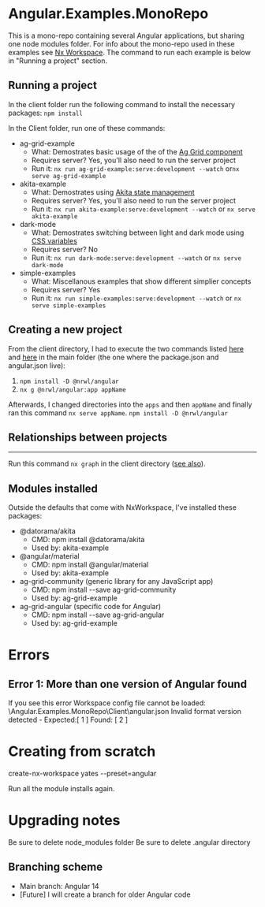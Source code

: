 # Angular.Examples.MonoRepo
This is a mono-repo containing several Angular applications, but sharing one node modules folder.  For info about the mono-repo used in these examples see [Nx Workspace](https://nx.dev/).  The command to run each example is below in "Running a project" section.

## Running a project
In the client folder run the following command to install the necessary packages:
```npm install```

In the Client folder, run one of these commands:
- ag-grid-example
   - What: Demostrates basic usage of the of the [Ag Grid component](https://www.ag-grid.com/)
   - Requires server?  Yes, you'll also need to run the server project
   - Run it: ```nx run ag-grid-example:serve:development --watch```  or```nx serve ag-grid-example```
- akita-example 
   - What:  Demostrates using [Akita state management](https://opensource.salesforce.com/akita/docs/store)
   - Requires server?  Yes, you'll also need to run the server project
   - Run it: ```nx run akita-example:serve:development --watch```  or ```nx serve akita-example```
- dark-mode 
   - What: Demostrates switching between light and dark mode using [CSS variables](https://developer.mozilla.org/en-US/docs/Web/CSS/Using_CSS_custom_properties)
   - Requires server?  No
   - Run it: ```nx run dark-mode:serve:development --watch```  or ```nx serve dark-mode```
- simple-examples
   - What: Miscellanous examples that show different simplier concepts
   - Requires server?  Yes 
   - Run it: ```nx run simple-examples:serve:development --watch```  or ```nx serve simple-examples```
   
   
## Creating a new project
From the client directory, I had to execute the two commands listed [here](https://nx.dev/packages/angular#setting-up-the-angular-plugin) and [here](https://nx.dev/packages/angular#generating-a-library) in the main folder (the one where the package.json and angular.json live):
1. ```npm install -D @nrwl/angular```
2. ```nx g @nrwl/angular:app appName```

Afterwards, I changed directories into the ```apps``` and then ```appName``` and finally ran this command ```nx serve appName```.
```npm install -D @nrwl/angular```

## Relationships between projects
---
Run this command ```nx graph``` in the client directory ([see also](https://nx.dev/using-nx/nx-cli#understanding-the-codebase)).

## Modules installed 
Outside the defaults that come with NxWorkspace, I've installed these packages:
- @datorama/akita
  - CMD: npm install @datorama/akita
  - Used by: akita-example
- @angular/material  
  - CMD: npm install @angular/material  
  - Used by: akita-example
- ag-grid-community  (generic library for any JavaScript app) 
  - CMD: npm install --save ag-grid-community
  - Used by: ag-grid-example   
- ag-grid-angular    (specific code for Angular) 
  - CMD: npm install --save ag-grid-angular
  - Used by: ag-grid-example   

  
# Errors
## Error 1: More than one version of Angular found
If you see this error
Workspace config file cannot be loaded: <your path here>\Angular.Examples.MonoRepo\Client\angular.json
Invalid format version detected - Expected:[ 1 ] Found: [ 2 ]


# Creating from scratch
create-nx-workspace yates --preset=angular

Run all the module installs again.

# Upgrading notes
Be sure to delete node_modules folder
Be sure to delete .angular directory

## Branching scheme
- Main branch: Angular 14 
- [Future] I will create a branch for older Angular code
